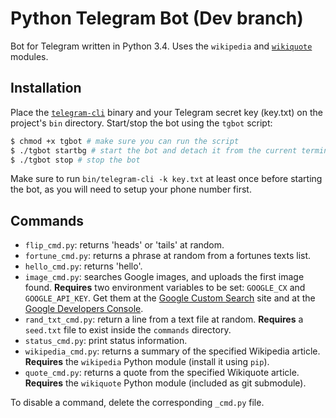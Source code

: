 # Python Telegram Bot (Dev branch)

Bot for Telegram written in Python 3.4.  Uses the `wikipedia` and [`wikiquote`](https://github.com/federicotdn/python-wikiquotes) modules.

## Installation

Place the [`telegram-cli`](https://github.com/vysheng/tg) binary and your Telegram secret key (key.txt) on the project's `bin` directory.  Start/stop the bot using the `tgbot` script:

```bash
$ chmod +x tgbot # make sure you can run the script
$ ./tgbot startbg # start the bot and detach it from the current terminal, 'start' will start the bot and show the output
$ ./tgbot stop # stop the bot
```

Make sure to run `bin/telegram-cli -k key.txt` at least once before starting the bot, as you will need to setup your phone number first.

## Commands

- `flip_cmd.py`: returns 'heads' or 'tails' at random.
- `fortune_cmd.py`: returns a phrase at random from a fortunes texts list.
- `hello_cmd.py`: returns 'hello'.
- `image_cmd.py`: searches Google images, and uploads the first image found.  **Requires** two environment variables to be set: `GOOGLE_CX` and `GOOGLE_API_KEY`.  Get them at the [Google Custom Search](https://www.google.com/cse/all) site and at the [Google Developers Console](https://console.developers.google.com).
- `rand_txt_cmd.py`: return a line from a text file at random.  **Requires** a `seed.txt` file to exist inside the `commands` directory.
- `status_cmd.py`: print status information.
- `wikipedia_cmd.py`: returns a summary of the specified Wikipedia article.  **Requires** the `wikipedia` Python module (install it using `pip`).
- `quote_cmd.py`: returns a quote from the specified Wikiquote article.   **Requires** the `wikiquote` Python module (included as git submodule).

To disable a command, delete the corresponding `_cmd.py` file.
